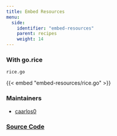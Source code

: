 ```yaml
---
title: Embed Resources
menu:
  side:
    identifier: "embed-resources"
    parent: recipes
    weight: 14
---
```


### With go.rice

`rice.go`

{{< embed "embed-resources/rice.go" >}}

### Maintainers

- [caarlos0](https://github.com/caarlos0)

### [Source Code](https://github.com/vishr/echo-recipes/blob/master/v1/rice)
